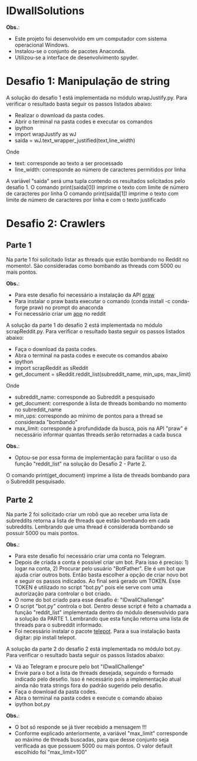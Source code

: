 # IDwallSolutions

**Obs.**:
- Este projeto foi desenvolvido em um computador com sistema operacional Windows. 
- Instalou-se o conjunto de pacotes Anaconda.
- Utilizou-se a interface de desenvolvimento spyder.

# Desafio 1: Manipulação de string

A solução do desafio 1 está implementada no módulo wrapJustify.py.
Para verificar o resultado basta seguir os passos listados abaixo:
- Realizar o download da pasta codes.
- Abrir o terminal na pasta codes e executar os comandos
- ipython
- import wrapJustify as wJ
- saida = wJ.text_wrapper_justified(text,line_width)

Onde
- text: corresponde ao texto a ser processado
- line_width: corresponde ao número de caracteres permitidos por linha

A variável "saida" será uma tupla contendo os resultados solicitados pelo desafio 1.
O comando print(saida[0]) imprime o texto com limite de número de caracteres por linha
O comando print(saida[1]) imprime o texto com limite de número de caracteres por linha e com o texto justificado

# Desafio 2: Crawlers

## Parte 1
Na parte 1 foi solicitado listar as threads que estão bombando no Reddit no momento!. São consideradas como bombando as threads com 5000 ou mais pontos.

**Obs.**:
- Para este desafio foi necessário a instalação da API [praw](https://praw.readthedocs.io/en/latest/)
- Para instalar o praw basta executar o comando (conda install -c conda-forge praw) no prompt do anaconda 
- Foi necessário criar um [app](https://www.reddit.com/prefs/apps) no reddit

A solução da parte 1 do desafio 2 está implementada no módulo scrapReddit.py.
Para verificar o resultado basta seguir os passos listados abaixo:
- Faça o download da pasta codes.
- Abra o terminal na pasta codes e execute os comandos abaixo
- ipython
- import scrapReddit as sReddit
- get_document = sReddit.reddit_list(subreddit_name, min_ups, max_limit)

Onde
- subreddit_name: corresponde ao Subreddit a pesquisado
- get_document: corresponde à lista de threads bombando no momento no subreddit_name
- min_ups: correspondo ao mínimo de pontos para a thread se considerada "bombando"
- max_limit: corresponde à profundidade da busca, pois na API "praw" é necessário informar quantas threads serão retornadas a cada busca

**Obs.**:
- Optou-se por essa forma de implementação para facilitar o uso da função "reddit_list" na solução do Desafio 2 - Parte 2.

O comando print(get_document) imprime a lista de threads bombando para o Subreddit pesquisado.

## Parte 2
Na parte 2 foi solicitado criar um robô que ao receber uma lista de subreddits retorna a lista de threads que estão bombando em cada subreddits. Lembrando que uma thread é considerada bombando se possuir 5000  ou mais pontos.

**Obs.**:
- Para este desafio foi necessário criar uma conta no Telegram.
- Depois de criada a conta é possível criar um bot. Para isso é preciso: 1) logar na conta, 2) Procurar pelo usuário "BotFather". Ele é um bot que ajuda criar outros bots. Então basta escolher a opção de criar novo bot e seguir os passos indicados. Ao final será gerado um TOKEN. Esse TOKEN é utilizado no script "bot.py" pois ele serve com uma autorização para controlar o bot criado.
- O nome do bot criado para esse desafio é: "IDwallChallenge"
- O script "bot.py" controla o bot. Dentro desse script é feito a chamada a função "reddit_list" implementada dentro do módulo desenvolvido para a solução da PARTE 1. Lembrando que esta função retorna uma lista de threads para o subreddit informado.
- Foi necessário instalar o pacote [telepot](https://telepot.readthedocs.io/en/latest/). Para a sua instalação basta digitar: pip install telepot.

A solução da parte 2 do desafio 2 está implementada no módulo bot.py.
Para verificar o resultado basta seguir os passos listados abaixo:
- Vá ao Telegram e procure pelo bot "IDwallChallenge"
- Envie para o bot a lista de threads desejada, seguindo o formado indicado pelo desefio. Isso é necessário pois a implementação atual ainda não trata strings fora do padrão sugerido pelo desafio.
- Faça o download da pasta codes.
- Abra o terminal na pasta codes e execute o comando abaixo
- ipython bot.py


**Obs.**:
- O bot só responde se já tiver recebido a mensagem !!!
- Conforme explicado anteriormente, a variável "max_limit" corresponde ao máximo de threads buscadas, para que desse conjunto seja verificada as que possuem 5000 ou mais pontos. O valor default escolhido foi "max_limit=100"








